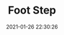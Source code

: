 ---
id_post: 10
title: "Foot Step"
date: 2021-01-26 22:30:26
description: 'Explore the World.'
image: 'https://i.postimg.cc/vmZ1Ggt8/IMG-20201114-175419.jpg'
categories: kubisme
artist: 'Gallery teplok.id'
instagram: 'dian_djoyo'
---